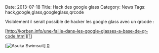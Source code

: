 Date: 2013-07-18
Title: Hack des google glass
Category: News
Tags: hack,google,glass,googleglass,qrcode

[0]: http://bussiere.github.io/RapidNews/static/images/qrcodehack.jpg  "Grande Version"
[1]: http://korben.info/une-faille-dans-les-google-glasses-a-base-de-qr-code.html

Visiblement il serait possible de hacker les google glass avec un qrcode :

[http://korben.info/une-faille-dans-les-google-glasses-a-base-de-qr-code.html][1]



[![Asuka Swimsuit](http://bussiere.github.io/RapidNews/static/images/qrcodehack.jpg)] [0] 




